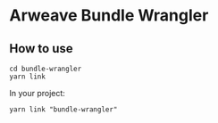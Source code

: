 # Arweave Bundle Wrangler

## How to use

```
cd bundle-wrangler 
yarn link
```

In your project:

```
yarn link "bundle-wrangler"
```